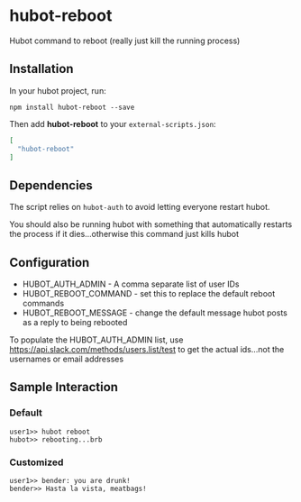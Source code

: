 # hubot-reboot
Hubot command to reboot (really just kill the running process)

## Installation

In your hubot project, run:

`npm install hubot-reboot --save`

Then add **hubot-reboot** to your `external-scripts.json`:

```json
[
  "hubot-reboot"
]
```

## Dependencies

The script relies on `hubot-auth` to avoid letting everyone restart hubot.

You should also be running hubot with something that automatically restarts the process if it dies...otherwise this command just kills hubot

## Configuration

* HUBOT_AUTH_ADMIN - A comma separate list of user IDs
* HUBOT_REBOOT_COMMAND - set this to replace the default reboot commands
* HUBOT_REBOOT_MESSAGE - change the default message hubot posts as a reply to being rebooted

To populate the HUBOT_AUTH_ADMIN list, use https://api.slack.com/methods/users.list/test to get the actual ids...not the usernames or email addresses

## Sample Interaction

### Default
``` 
user1>> hubot reboot
hubot>> rebooting...brb
```
### Customized
```
user1>> bender: you are drunk!
bender>> Hasta la vista, meatbags!
```

